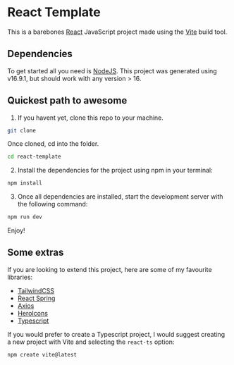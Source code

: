 # React Template

This is a barebones [React](https://reactjs.org/) JavaScript project made using the [Vite](https://vitejs.dev/) build tool.

## Dependencies

To get started all you need is [NodeJS](https://nodejs.org/en/). This project was generated using v16.9.1, but should work with any version > 16.

## Quickest path to awesome

1. If you havent yet, clone this repo to your machine.

```sh
git clone
```

Once cloned, cd into the folder.

```sh
cd react-template
```

2. Install the dependencies for the project using npm in your terminal:

```sh
npm install
```

3. Once all dependencies are installed, start the development server with the following command:

```sh
npm run dev
```

Enjoy!

## Some extras

If you are looking to extend this project, here are some of my favourite libraries:

-   [TailwindCSS](https://tailwindcss.com/)
-   [React Spring](https://react-spring.io/)
-   [Axios](https://axios-http.com/)
-   [HeroIcons](https://github.com/tailwindlabs/heroicons#react)
-   [Typescript](https://www.typescriptlang.org/)

If you would prefer to create a Typescript project, I would suggest creating a new project with Vite and selecting the `react-ts` option:

```sh
npm create vite@latest
```
